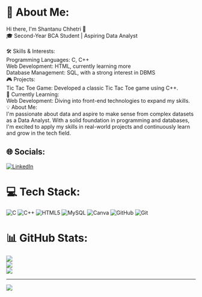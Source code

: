 # 💫 About Me:
Hi there, I'm Shantanu Chhetri 👋<br>🎓 Second-Year BCA Student | Aspiring Data Analyst<br><br>🛠 Skills & Interests:<br>Programming Languages: C, C++<br>Web Development: HTML, currently learning more<br>Database Management: SQL, with a strong interest in DBMS<br>🎮 Projects:<br>Tic Tac Toe Game: Developed a classic Tic Tac Toe game using C++.<br>🌱 Currently Learning:<br>Web Development: Diving into front-end technologies to expand my skills.<br>💡 About Me:<br>I'm passionate about data and aspire to make sense from complex datasets as a Data Analyst. With a solid foundation in programming and databases, I'm excited to apply my skills in real-world projects and continuously learn and grow in the tech field.


## 🌐 Socials:
[![LinkedIn](https://img.shields.io/badge/LinkedIn-%230077B5.svg?logo=linkedin&logoColor=white)](https://www.linkedin.com/in/shantanu-chhetri/) 

# 💻 Tech Stack:
![C](https://img.shields.io/badge/c-%2300599C.svg?style=for-the-badge&logo=c&logoColor=white) ![C++](https://img.shields.io/badge/c++-%2300599C.svg?style=for-the-badge&logo=c%2B%2B&logoColor=white) ![HTML5](https://img.shields.io/badge/html5-%23E34F26.svg?style=for-the-badge&logo=html5&logoColor=white) ![MySQL](https://img.shields.io/badge/mysql-4479A1.svg?style=for-the-badge&logo=mysql&logoColor=white) ![Canva](https://img.shields.io/badge/Canva-%2300C4CC.svg?style=for-the-badge&logo=Canva&logoColor=white) ![GitHub](https://img.shields.io/badge/github-%23121011.svg?style=for-the-badge&logo=github&logoColor=white) ![Git](https://img.shields.io/badge/git-%23F05033.svg?style=for-the-badge&logo=git&logoColor=white)
# 📊 GitHub Stats:
![](https://github-readme-stats.vercel.app/api?username=Shantanu-Ch&theme=dark&hide_border=false&include_all_commits=false&count_private=false)<br/>
![](https://github-readme-streak-stats.herokuapp.com/?user=Shantanu-Ch&theme=dark&hide_border=false)<br/>
![](https://github-readme-stats.vercel.app/api/top-langs/?username=Shantanu-Ch&theme=dark&hide_border=false&include_all_commits=false&count_private=false&layout=compact)

---
[![](https://visitcount.itsvg.in/api?id=Shantanu-Ch&icon=0&color=0)](https://visitcount.itsvg.in)

<!-- Proudly created with GPRM ( https://gprm.itsvg.in ) -->
